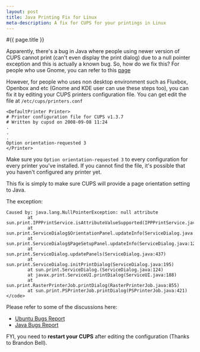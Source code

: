 ```yaml
---
layout: post
title: Java Printing Fix for Linux
meta-description: A fix for CUPS for your printings in Linux
---
```


#{{ page.title }}

Apparently, there's a bug in Java where people using newer version of CUPS cannot print (can't even display the print dialog) due to a null pointer exception and this is actually a known bug. So, how do we fix this? For people who use Gnome, you can refer to this [page](https://bugs.launchpad.net/ubuntu/+source/sun-java6/+bug/156191/comments/18)

However, for people who uses non desktop environment such as Fluxbox, Openbox and etc (Gnome and KDE user can use these steps too), you can fix it by editing your CUPS printers configuration file. You can get edit the file at `/etc/cups/printers.conf`

	<DefaultPrinter Printer>
	# Printer configuration file for CUPS v1.3.7
	# Written by cupsd on 2008-09-08 11:24
	.
	.
	.
	Option orientation-requested 3
	</Printer>

Make sure you `Option orientation-requested 3` to every configuration for every printer you've installed. If you cannot find the file, it's possible that you haven't configured any printer yet.

This fix is simply to make sure CUPS will provide a page orientation setting to Java.

The exception:

	Caused by: java.lang.NullPointerException: null attribute
	        at sun.print.IPPPrintService.isAttributeValueSupported(IPPPrintService.java:1147)
	        at sun.print.ServiceDialog$OrientationPanel.updateInfo(ServiceDialog.java:2121)
	        at sun.print.ServiceDialog$PageSetupPanel.updateInfo(ServiceDialog.java:1263)
	        at sun.print.ServiceDialog.updatePanels(ServiceDialog.java:437)
	        at sun.print.ServiceDialog.initPrintDialog(ServiceDialog.java:195)
	        at sun.print.ServiceDialog.(ServiceDialog.java:124)
	        at javax.print.ServiceUI.printDialog(ServiceUI.java:188)
	        at sun.print.RasterPrinterJob.printDialog(RasterPrinterJob.java:855)
	        at sun.print.PSPrinterJob.printDialog(PSPrinterJob.java:421)</code>

Please refer to some of the discussions here:

* [Ubuntu Bugs Report](https://bugs.launchpad.net/ubuntu/+source/sun-java6/+bug/156191/)
* [Java Bugs Report](http://bugs.sun.com/bugdatabase/view_bug.do?bug_id=6633656)

FYI, you need to **restart your CUPS** after editing the configuration (Thanks to Brandon Bell).
